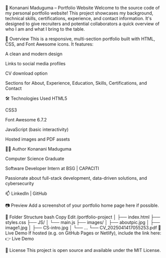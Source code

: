 🚀 Konanani Maduguma – Portfolio Website
Welcome to the source code of my personal portfolio website! This project showcases my background, technical skills, certifications, experience, and contact information. It's designed to give recruiters and potential collaborators a quick overview of who I am and what I bring to the table.

📌 Overview
This is a responsive, multi-section portfolio built with HTML, CSS, and Font Awesome icons. It features:

A clean and modern design

Links to social media profiles

CV download option

Sections for About, Experience, Education, Skills, Certifications, and Contact

🛠️ Technologies Used
HTML5

CSS3

Font Awesome 6.7.2

JavaScript (basic interactivity)

Hosted images and PDF assets

🧑‍💻 Author
Konanani Maduguma

Computer Science Graduate

Software Developer Intern at BSG | CAPACITI

Passionate about full-stack development, data-driven solutions, and cybersecurity

📫 LinkedIn | GitHub

📷 Preview
Add a screenshot of your portfolio home page here if possible.

📂 Folder Structure
bash
Copy
Edit
/portfolio-project
│
├── index.html
├── styles.css
├── JS/
│   └── main.js
├── images/
│   ├── aboutpic.jpg
│   ├── image1.jpg
│   ├── CS-intro.jpg
│   └── ...
└── CV_2025041417055253.pdf
🔗 Live Demo
If hosted (e.g. on GitHub Pages or Netlify), include the link here:
👉 Live Demo

📜 License
This project is open source and available under the MIT License.
